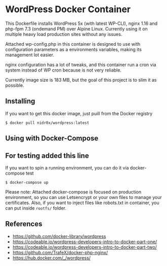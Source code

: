 # WordPress Docker Container

This Dockerfile installs WordPress 5x (with latest WP-CLI), nginx 1.16 and php-fpm 7.3 (ondemand PM) over Alpine Linux. Currently using it on multiple heavy load production sites without any issues.

Attached wp-config.php in this container is designed to use with configuration parameters as a environments variables, making its management lot easier.

nginx configuration has a lot of tweaks, and this container run a cron via system instead of WP cron because is not very reliable.

Currently image size is 183 MB, but the goal of this project is to slim it as possible.

## Installing

If you want to get this docker image, just puill from the Docker registry

    $ docker pull nidr0x/wordpress:latest

## Using with Docker-Compose

## For testing added this line

If you want to spin a running environment, you can do it vía docker-compose test

    $ docker-compose up

Please note: Attached docker-compose is focused on production environment, so you can use Letsencrypt or your own files to manage your certificates. Also, if you want to inject files like robots.txt in container, you can put inside `rootfs/` folder.

## References

* https://github.com/docker-library/wordpress
* https://codeable.io/wordpress-developers-intro-to-docker-part-one/
* https://codeable.io/wordpress-developers-intro-to-docker-part-two/
* https://github.com/TrafeX/docker-php-nginx/
* https://hub.docker.com/_/wordpress/
